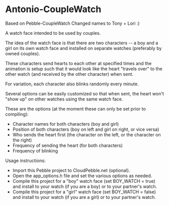 Antonio-CoupleWatch
==================

Based on Pebble-CoupleWatch
Changed names to Tony + Lori :)

A watch face intended to be used by couples.

The idea of the watch face is that there are two characters -- a boy and a girl on its own watch face and installed on separate watches (preferably by owned couples).

These characters send hearts to each other at specified times and the animation is setup such that it would look like the heart "travels over" to the other watch (and received by the other character) when sent.

For variation, each character also blinks randomly every minute.

Several options can be easily customized so that when sent, the heart won't "show up" on other watches using the same watch face.

These are the options (at the moment these can only be set prior to compiling):
- Character names for both characters (boy and girl)
- Position of both characters (boy on left and girl on right, or vice versa)
- Who sends the heart first (the character on the left, or the character on the right)
- Frequency of sending the heart (for both characters)
- Frequency of blinking

Usage instructions:
- Import this Pebble project to CloudPebble.net (optional).
- Open the app_options.h file and set the various options as needed.
- Compile this project for a "boy" watch face (set BOY_WATCH = true) and install to your watch (if you are a boy) or to your partner's watch.
- Compile this project for a "girl" watch face (set BOY_WATCH = false) and install to your watch (if you are a girl) or to your partner's watch.
